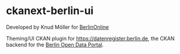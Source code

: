 # ckanext-berlin-ui

Developed by Knud Möller for [BerlinOnline](http://berlinonline.de)

Theming/UI CKAN plugin for https://datenregister.berlin.de, the CKAN backend for the [Berlin Open Data Portal](https://daten.berlin.de). 

